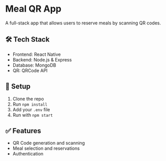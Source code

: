 # Meal QR App

A full-stack app that allows users to reserve meals by scanning QR codes.

## 🛠️ Tech Stack
- Frontend: React Native
- Backend: Node.js & Express
- Database: MongoDB
- QR: QRCode API


## 🚀 Setup
1. Clone the repo
2. Run `npm install`
3. Add your `.env` file
4. Run with `npm start`

## ✅ Features
- QR Code generation and scanning
- Meal selection and reservations
- Authentication
